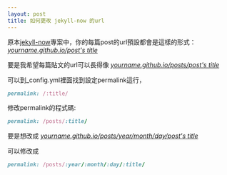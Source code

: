 ```yaml
---
layout: post
title: 如何更改 jekyll-now 的url
---
```


原本[jekyll-now](https://github.com/barryclark/jekyll-now)專案中，你的每篇post的url預設都會是這樣的形式：
_[yourname.github.io/post's title]()_

要是我希望每篇貼文的url可以長得像
_[yourname.github.io/posts/post's title]()_

可以到_config.yml裡面找到設定permalink這行，

```ruby
permalink: /:title/
```
修改permalink的程式碼:

```ruby
permalink: /posts/:title/
```


要是想改成
_[yourname.github.io/posts/year/month/day/post's title]()_

可以修改成

```ruby
permalink: /posts/:year/:month/:day/:title/
```
